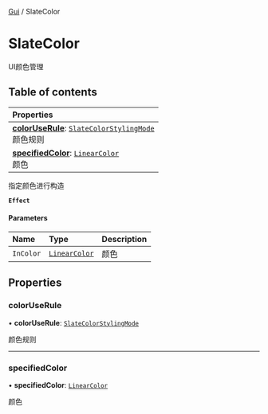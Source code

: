 [Gui](../groups/Gui.Gui.md) / SlateColor

# SlateColor <Badge type="tip" text="Class" /> <Score text="SlateColor" />

UI颜色管理

## Table of contents

| Properties |
| :-----|
| **[colorUseRule](UI.SlateColor.md#coloruserule)**: [`SlateColorStylingMode`](../enums/UI.SlateColorStylingMode.md) <br> 颜色规则|
| **[specifiedColor](UI.SlateColor.md#specifiedcolor)**: [`LinearColor`](Type.LinearColor.md) <br> 颜色|

指定颜色进行构造

**`Effect`**


#### Parameters

| Name | Type | Description |
| :------ | :------ | :------ |
| `InColor` | [`LinearColor`](Type.LinearColor.md) | 颜色 |

## Properties

### colorUseRule <Score text="colorUseRule" /> 

• **colorUseRule**: [`SlateColorStylingMode`](../enums/UI.SlateColorStylingMode.md)

颜色规则

___

### specifiedColor <Score text="specifiedColor" /> 

• **specifiedColor**: [`LinearColor`](Type.LinearColor.md)

颜色

